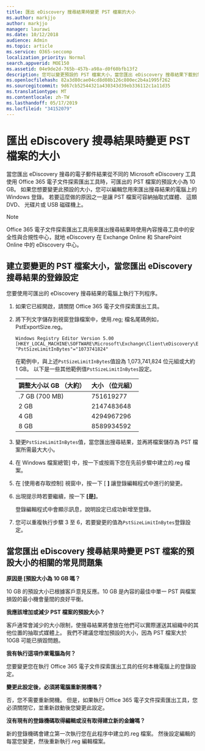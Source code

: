 ```yaml
---
title: 匯出 eDiscovery 搜尋結果時變更 PST 檔案的大小
ms.author: markjjo
author: markjjo
manager: laurawi
ms.date: 10/12/2018
audience: Admin
ms.topic: article
ms.service: O365-seccomp
localization_priority: Normal
search.appverid: MOE150
ms.assetid: 04e9de2d-765b-457b-a98a-d0f60bfb13f2
description: 您可以變更預設的 PST 檔案大小，當您匯出 eDiscovery 搜尋結果下載到您的電腦。
ms.openlocfilehash: 82a3d80cae04cd8d08b126c800ec2b4a1995f262
ms.sourcegitcommit: 9d67cb52544321a430343d39eb336112c1a11d35
ms.translationtype: MT
ms.contentlocale: zh-TW
ms.lasthandoff: 05/17/2019
ms.locfileid: "34152079"
---
```

# <a name="change-the-size-of-pst-files-when-exporting-ediscovery-search-results"></a>匯出 eDiscovery 搜尋結果時變更 PST 檔案的大小

當您匯出 eDiscovery 搜尋的電子郵件結果從不同的 Microsoft eDiscovery 工具使用 Office 365 電子文件探索匯出工具時，可匯出的 PST 檔案的預設大小為 10 GB。 如果您想要變更此預設的大小，您可以編輯您用來匯出搜尋結果的電腦上的 Windows 登錄。 若要這麼做的原因之一是讓 PST 檔案可容納抽取式媒體、 這類 DVD、 光碟片或 USB 磁碟機上。 
  
> [!NOTE]
>  Office 365 電子文件探索匯出工具用來匯出搜尋結果時使用內容搜尋工具中的安全性與合規性中心，就地 eDiscovery 在 Exchange Online 和 SharePoint Online 中的 eDiscovery 中心。
  
## <a name="create-a-registry-setting-to-change-the-size-of-pst-files-when-you-export-ediscovery-search-results"></a>建立要變更的 PST 檔案大小，當您匯出 eDiscovery 搜尋結果的登錄設定

您要使用可匯出的 eDiscovery 搜尋結果的電腦上執行下列程序。
  
1. 如果它已經開啟，請關閉 Office 365 電子文件探索匯出工具。 
    
2. 將下列文字儲存到視窗登錄檔案中，使用.reg; 檔名尾碼例如，PstExportSize.reg。 
    
    ```
    Windows Registry Editor Version 5.00
    [HKEY_LOCAL_MACHINE\SOFTWARE\Microsoft\Exchange\Client\eDiscovery\ExportTool]
    "PstSizeLimitInBytes"="1073741824"
    ```

    在範例中，與上述`PstSizeLimitInBytes`值設為 1,073,741,824 位元組或大約 1 GB。 以下是一些其他範例值`PstSizeLimitInBytes`設定。 
    
    |**調整大小以 GB （大約）**|**大小 （位元組）**|
    |:-----|:-----|
    |.7 GB (700 MB)  <br/> |751619277  <br/> |
    |2 GB  <br/> |2147483648  <br/> |
    |4 GB  <br/> |4294967296  <br/> |
    |8 GB  <br/> |8589934592  <br/> |
   
3. 變更`PstSizeLimitInBytes`值，當您匯出搜尋結果，並再將檔案儲存為 PST 檔案所需最大大小。 
    
4. 在 Windows 檔案總管] 中，按一下或按兩下您在先前步驟中建立的.reg 檔案。
    
5. 在 [使用者存取控制] 視窗中，按一下 [ **]** 讓登錄編輯程式中進行的變更。 
    
6. 出現提示時若要繼續，按一下 **[是]**。
    
    登錄編輯程式中會顯示訊息，說明設定已成功新增至登錄。
    
7. 您可以重複執行步驟 3 至 6，若要變更的值為`PstSizeLimitInBytes`登錄設定。 
  
## <a name="frequently-asked-questions-about-changing-the-default-size-of-pst-files-when-you-export-ediscovery-search-results"></a>當您匯出 eDiscovery 搜尋結果時變更 PST 檔案的預設大小的相關的常見問題集

 **原因是 [預設大小為 10 GB 嗎？**
  
10 GB 的預設大小已根據客戶意見反應。10 GB 是內容的最佳中單一 PST 與檔案損毀的最小機會量間的良好平衡。
  
 **我應該增加或減少 PST 檔案的預設大小？**
  
客戶通常會減少的大小限制，使搜尋結果將會放在他們可以實際運送其組織中的其他位置的抽取式媒體上。 我們不建議您增加預設的大小，因為 PST 檔案大於 10GB 可能已損毀問題。
  
 **我有執行這項作業電腦為何？**
  
您要變更您在執行 Office 365 電子文件探索匯出工具的任何本機電腦上的登錄設定。
  
 **變更此設定後，必須將電腦重新開機嗎？**
  
否，您不需要重新開機。 但是，如果執行 Office 365 電子文件探索匯出工具，您必須關閉它，並重新啟動後您變更此設定。
  
 **沒有現有的登錄機碼取得編輯或沒有取得建立新的金鑰嗎？**
  
新的登錄機碼會建立第一次執行您在此程序中建立的.reg 檔案。 然後設定編輯的每當您變更，然後重新執行.reg 編輯檔案。

